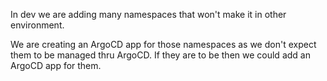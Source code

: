 In dev we are adding many namespaces that won't make it in other environment.

We are creating an ArgoCD app for those namespaces as we don't expect them to be managed thru ArgoCD.  If they are to be then we could add an ArgoCD app for them.  